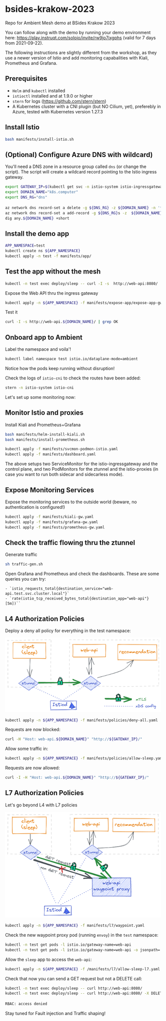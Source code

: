# bsides-krakow-2023
Repo for Ambient Mesh demo at BSides Krakow 2023

You can follow along with the demo by running your demo environment here: https://play.instruqt.com/soloio/invite/rw9jo7ixgphs (valid for 7 days from 2021-09-22).

The following instructions are slightly different from the workshop, as they use a newer version of Istio and add monitoring capabalities with Kiali, Prometheus and Grafana.

## Prerequisites

- `Helm` and `kubectl` installed
- `istioctl` installed and at 1.9.0 or higher
- `stern` for logs (https://github.com/stern/stern)
- A Kubernetes cluster with a CNI plugin (but NO Cilium, yet), preferebly in Azure, tested with Kubernetes version 1.27.3
  
## Install Istio

```bash
bash manifests/install-istio.sh
```

## (Optional) Configure Azure DNS with wildcard)

You'll need a DNS zone in a resource group called `dns` (or change the script). The script will create a wildcard record pointing to the Istio ingress gateway.

```bash
export GATEWAY_IP=$(kubectl get svc -n istio-system istio-ingressgateway -ojsonpath='{.status.loadBalancer.ingress[0].ip}')
export DOMAIN_NAME="k8s.computer"
export DNS_RG="dns"

az network dns record-set a delete -g ${DNS_RG} -z ${DOMAIN_NAME} -n '*' -y
az network dns record-set a add-record -g ${DNS_RG}s -z  ${DOMAIN_NAME} -n '*' -a $GATEWAY_IP
dig any.${DOMAIN_NAME} +short
```

## Install the demo app

```bash
APP_NAMESPACE=test
kubectl create ns ${APP_NAMESPACE}
kubectl apply -n test -f manifests/app/
```
## Test the app without the mesh

```bash
kubectl -n test exec deploy/sleep -- curl -I -s  http://web-api:8080/ | grep OK
```

Expose the Web API thru the ingress gateway

```bash
kubectl apply -n ${APP_NAMESPACE} -f manifests/expose-app/expose-app-gw.yaml
```

Test it

```bash
curl -I -s http://web-api.${DOMAIN_NAME}/ | grep OK
```

## Onboard app to Ambient

Label the namespace and voila'!

```bash
kubectl label namespace test istio.io/dataplane-mode=ambient
```

Notice how the pods keep running without disruption!

Check the logs of `istio-cni` to check the routes have been added:

```bash
stern -n istio-system istio-cni
```

Let's set up some monitoring now:

## Monitor Istio and proxies

Install Kiali and Prometheus+Grafana

```bash
bash manifests/helm-install-kiali.sh
bash manifests/install-prometheus.sh
```

```bash
kubectl apply -f manifests/svcmon-podmon-istio.yaml
kubectl apply -f manifests/dashboard.yaml
```

The above setups two ServiceMonitor for the istio-ingressgateway and the control plane, and two PodMonitors
for the ztunnel and the istio-proxies (in case you want to run both sidecar and sidecarless mode).

## Expose Monitoring Services
Expose the monitoring services to the outside world (beware, no authentication is configured!)

```bash
kubectl apply -f manifests/kiali-gw.yaml
kubectl apply -f manifests/grafana-gw.yaml
kubectl apply -f manifests/prometheus-gw.yaml
```

## Check the traffic flowing thru the ztunnel

Generate traffic
```bash
sh traffic-gen.sh
```

Open Grafana and Prometheus and check the dashboards. These are some queries you can try:

```promql
- `istio_requests_total{destination_service="web-api.test.svc.cluster.local"}`
- `rate(istio_tcp_received_bytes_total{destination_app="web-api"}[5m])``
```

## L4 Authorization Policies

Deploy a deny all policy for everything in the test namespace:

![L4 Policies](image-1.png)

```bash
kubectl apply -n ${APP_NAMESPACE} -f manifests/policies/deny-all.yaml
```

Requests are now blocked:

```bash
curl -H "Host: web-api.${DOMAIN_NAME}" "http://${GATEWAY_IP}/"
```

Allow some traffic in:

```bash
kubectl apply -n ${APP_NAMESPACE} -f manifests/policies/allow-sleep.yaml
```

Requests are now allowed:

```bash
curl -I -H "Host: web-api.${DOMAIN_NAME}" "http://${GATEWAY_IP}/"
```
## L7 Authorization Policies

Let's go beyond L4 with L7 policies

![L7 Policies](image.png)

```bash
kubectl apply -n ${APP_NAMESPACE} -f manifests/l7/waypoint.yaml
```

Check the new waypoint proxy pod (running `envoy`) in the `test` namespace:

```bash
kubectl -n test get pods -l istio.io/gateway-name=web-api
kubectl -n test get pods -l istio.io/gateway-name=web-api -o jsonpath='{.items[].spec.containers[0].image}'
```


Allow the `sleep` app to access the `web-api`:

```bash
kubectl apply -n ${APP_NAMESPACE} -f /manifests/l7/allow-sleep-l7.yaml
```

Check that now you can send a GET request but not a DELETE call:

```bash
kubectl -n test exec deploy/sleep -- curl http://web-api:8080/
kubectl -n test exec deploy/sleep -- curl http://web-api:8080/ -X DELETE

RBAC: access denied
```

Stay tuned for Fault injection and Traffic shaping!